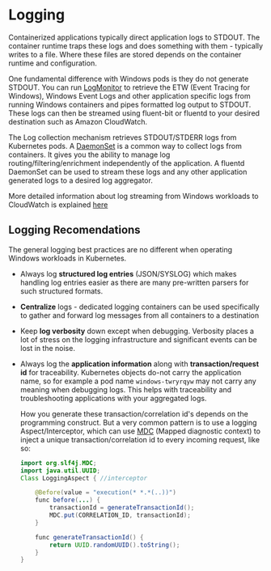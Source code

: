 # Logging

Containerized applications typically direct application logs to STDOUT. The container runtime traps these logs and does something with them - typically writes to a file. Where these files are stored depends on the container runtime and configuration. 

One fundamental difference with Windows pods is they do not generate STDOUT. You can run [LogMonitor](https://github.com/microsoft/windows-container-tools/tree/master/LogMonitor) to retrieve the ETW (Event Tracing for Windows), Windows Event Logs and other application specific logs from running Windows containers and pipes formatted log output to STDOUT. These logs can then be streamed using fluent-bit or fluentd to your desired destination such as Amazon CloudWatch.

The Log collection mechanism retrieves STDOUT/STDERR logs from Kubernetes pods. A [DaemonSet](https://kubernetes.io/docs/concepts/workloads/controllers/daemonset/) is a common way to collect logs from containers. It gives you the ability to manage log routing/filtering/enrichment independently of the application. A fluentd DaemonSet can be used to stream these logs and any other application generated logs to a desired log aggregator.

More detailed information about log streaming from Windows workloads to CloudWatch is explained [here](https://aws.amazon.com/blogs/containers/streaming-logs-from-amazon-eks-windows-pods-to-amazon-cloudwatch-logs-using-fluentd/) 

## Logging Recomendations

The general logging best practices are no different when operating Windows workloads in Kubernetes. 

* Always log **structured log entries** (JSON/SYSLOG) which makes handling log entries easier as there are many pre-written parsers for such structured formats.
* **Centralize** logs - dedicated logging containers can be used specifically to gather and forward log messages from all containers to a destination
* Keep **log verbosity** down except when debugging. Verbosity places a lot of stress on the logging infrastructure and significant events can be lost in the noise.
* Always log the **application information** along with **transaction/request id** for traceability. Kubernetes objects do-not carry the application name, so for example a pod name `windows-twryrqyw` may not carry any meaning when debugging logs. This helps with traceability and troubleshooting applications with your aggregated logs.

    How you generate these transaction/correlation id's depends on the programming construct. But a very common pattern is to use a logging Aspect/Interceptor, which can use [MDC](https://logging.apache.org/log4j/1.2/apidocs/org/apache/log4j/MDC.html) (Mapped diagnostic context) to inject a unique transaction/correlation id to every incoming request, like so: 


    ```java   
    import org.slf4j.MDC;
    import java.util.UUID;
    Class LoggingAspect { //interceptor

        @Before(value = "execution(* *.*(..))")
        func before(...) {
            transactionId = generateTransactionId();
            MDC.put(CORRELATION_ID, transactionId);
        }

        func generateTransactionId() {
            return UUID.randomUUID().toString();
        }
    }
    ```
